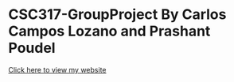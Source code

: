 # CSC317-GroupProject By Carlos Campos Lozano and Prashant Poudel

[Click here to view my website](file:///C:/Users/Public/Documents/ClimateChange/ClimateChange/index.html)

